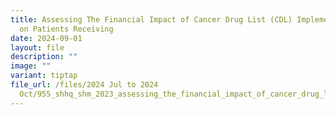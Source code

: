 ```yaml
---
title: Assessing The Financial Impact of Cancer Drug List (CDL) Implementation
  on Patients Receiving
date: 2024-09-01
layout: file
description: ""
image: ""
variant: tiptap
file_url: /files/2024 Jul to 2024
  Oct/955_shhq_shm_2023_assessing_the_financial_impact_of_cancer_drug_list__cdl.pdf
---
```

